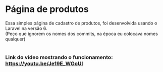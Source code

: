 
# Página de produtos

Essa simples página de cadastro de produtos, foi desenvolvida usando o Laravel na versão 6.<br />
(Peço que ignorem os nomes dos commits, na época eu colocava nomes qualquer)<br/><br/>


### Link do vídeo mostrando o funcionamento: https://youtu.be/Je19E_WGoUI


